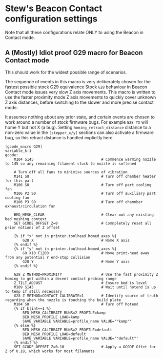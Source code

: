 
# Stew's Beacon Contact configuration settings

Note that all these configurations relate ONLY to using the Beacon in Contact mode.


## A (Mostly) Idiot proof G29 macro for Beacon Contact mode

This should work for the widest possible range of scenarios.

The sequence of events in this macro is very deliberately chosen for the fastest possible stock G29 equivalence
Stock `G28` behaviour in Beacon Contact mode issues very slow Z axis movements.  This macro is written to use the
faster proximity mode Z axis movements to quickly cover unknown Z axis distances, before switching to the slower
and more precise contact mode.

It assumes nothing about any prior state, and certain events are chosen to work around a number of stock firmware bugs.
For example `G28 YX` will home Y but not X (a bug).  Setting `homing_retract_distance` distance to a non-zero value in
the `[stepper_x/y]` sections can also activate a firmware bug, so this retract distance is handled explicitly here.

```
[gcode_macro G29]
variable_k:1
gcode:
    M104 S145                               # Commence warming nozzle to 145 so any remaining filament stuck to nozzle is softened

    # Turn off all fans to minimise sources of vibration
    M141 S0                                 # Turn off chamber heater for this part
    M106 S0                                 # Turn off part cooling fan
    M106 P2 S0                              # Turn off auxiliary part cooling fan
    M106 P3 S0                              # Turn off chamnber exhaust/circulation fan
        
    BED_MESH_CLEAR                          # Clear out any existing bed meshing context
    SET_GCODE_OFFSET Z=0                    # Comnpletely reset all prior notions of Z offset

    {% if "x" not in printer.toolhead.homed_axes %}
        G28 X                               # Home X axis
    {% endif %}
    {% if "y" not in printer.toolhead.homed_axes %} 
        G0 X10 F1200                        # Move print-head away from any potential Y end-stop collision
        G28 Y                               # Home Y axis
    {% endif %}
                                  
    G28 Z METHOD=PROXIMITY                  # Use the fast proximity Z homing to get within a decent contact probing range                 
    Z_TILT_ADJUST                           # Ensure bed is level
    M109 S145                               # Wait until hotend is up to temp if still necessary
    G28 Z METHOD=CONTACT CALIBRATE=1        # Identify source of truth regarding when the nozzle is touching the build plate
    M104 S0                                 # Turn off hotend
    {% if k|int==1 %}
        BED_MESH_CALIBRATE RUNS=2 PROFILE=kamp
        BED_MESH_PROFILE LOAD=kamp
        SAVE_VARIABLE VARIABLE=profile_name VALUE='"kamp"'
    {% else %}
        BED_MESH_CALIBRATE RUNS=2 PROFILE=default
        BED_MESH_PROFILE LOAD=default
        SAVE_VARIABLE VARIABLE=profile_name VALUE='"default"'
    {% endif %}
    SET_GCODE_OFFSET Z=0.10                 # Apply a GCODE Offet for Z of 0.10, which works for most filaments
```
